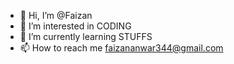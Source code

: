 - 👋 Hi, I’m @Faizan
- 👀 I’m interested in CODING
- 🌱 I’m currently learning STUFFS
- 📫 How to reach me faizananwar344@gmail.com

<!---
Faizanrz7/Faizanrz7 is a ✨ special ✨ repository because its `README.md` (this file) appears on your GitHub profile.
You can click the Preview link to take a look at your changes.
--->
